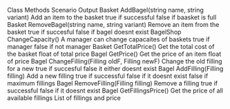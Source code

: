 Class			Methods										Scenario									Output
Basket			AddBagel(string name, string variant)		Add an item to the basket					true if successful
																										false if baasket is full
Basket			RemoveBagel(string name, string variant)	Remove an item from the basket				true if succesful
																										false if bagel doesnt exist
BagelShop		ChangeCapacity()							A manager can change capacaites of baskets	true if manager
																										false if not manager
Basket			GetTotalPrice()								Get the total cost of the basket			float of total price
Bagel			GetPrice()									Get the price of an item					float of price
Bagel			ChangeFilling(Filling oldF, Filling newF)	Change the old filling for a new			true if succesful
																										false it either doesnt exist
Bagel			AddFilling(Filling filling)					Add a new filling							true if successful
																										false if it doesnt exist
																										false if maximum fillings
Bagel			RemoveFilling(Filling filling)				Remove a filling							true if successful
																										false if it doesnt exist
Bagel			GetFillingsPrice()							Get the price of all available fillings		List of fillings and price
